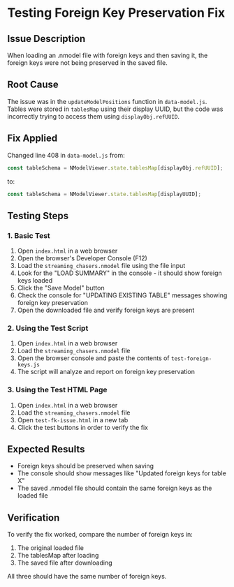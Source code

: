 # Testing Foreign Key Preservation Fix

## Issue Description
When loading an .nmodel file with foreign keys and then saving it, the foreign keys were not being preserved in the saved file.

## Root Cause
The issue was in the `updateModelPositions` function in `data-model.js`. Tables were stored in `tablesMap` using their display UUID, but the code was incorrectly trying to access them using `displayObj.refUUID`.

## Fix Applied
Changed line 408 in `data-model.js` from:
```javascript
const tableSchema = NModelViewer.state.tablesMap[displayObj.refUUID];
```
to:
```javascript
const tableSchema = NModelViewer.state.tablesMap[displayUUID];
```

## Testing Steps

### 1. Basic Test
1. Open `index.html` in a web browser
2. Open the browser's Developer Console (F12)
3. Load the `streaming_chasers.nmodel` file using the file input
4. Look for the "LOAD SUMMARY" in the console - it should show foreign keys loaded
5. Click the "Save Model" button
6. Check the console for "UPDATING EXISTING TABLE" messages showing foreign key preservation
7. Open the downloaded file and verify foreign keys are present

### 2. Using the Test Script
1. Open `index.html` in a web browser
2. Load the `streaming_chasers.nmodel` file
3. Open the browser console and paste the contents of `test-foreign-keys.js`
4. The script will analyze and report on foreign key preservation

### 3. Using the Test HTML Page
1. Open `index.html` in a web browser
2. Load the `streaming_chasers.nmodel` file
3. Open `test-fk-issue.html` in a new tab
4. Click the test buttons in order to verify the fix

## Expected Results
- Foreign keys should be preserved when saving
- The console should show messages like "Updated foreign keys for table X"
- The saved .nmodel file should contain the same foreign keys as the loaded file

## Verification
To verify the fix worked, compare the number of foreign keys in:
1. The original loaded file
2. The tablesMap after loading
3. The saved file after downloading

All three should have the same number of foreign keys.